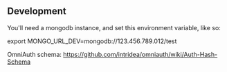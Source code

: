 

Development
-----------

You'll need a mongodb instance, and set this environment variable, like so:

export MONGO_URL_DEV=mongodb://123.456.789.012/test

OmniAuth schema: https://github.com/intridea/omniauth/wiki/Auth-Hash-Schema
